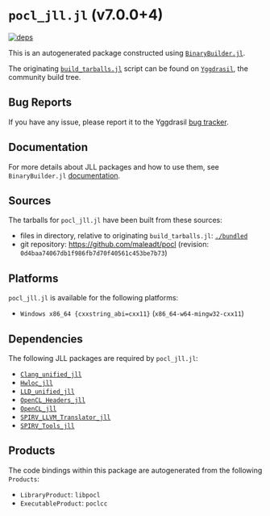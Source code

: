 # `pocl_jll.jl` (v7.0.0+4)

[![deps](https://juliahub.com/docs/pocl_jll/deps.svg)](https://juliahub.com/ui/Packages/General/pocl_jll/)

This is an autogenerated package constructed using [`BinaryBuilder.jl`](https://github.com/JuliaPackaging/BinaryBuilder.jl).

The originating [`build_tarballs.jl`](https://github.com/JuliaPackaging/Yggdrasil/blob/2b69d5d97fd7bfd0ee49c9baddc6fc20fa1eccda/P/pocl/pocl@7/build_tarballs.jl) script can be found on [`Yggdrasil`](https://github.com/JuliaPackaging/Yggdrasil/), the community build tree.

## Bug Reports

If you have any issue, please report it to the Yggdrasil [bug tracker](https://github.com/JuliaPackaging/Yggdrasil/issues).

## Documentation

For more details about JLL packages and how to use them, see `BinaryBuilder.jl` [documentation](https://docs.binarybuilder.org/stable/jll/).

## Sources

The tarballs for `pocl_jll.jl` have been built from these sources:

* files in directory, relative to originating `build_tarballs.jl`: [`./bundled`](https://github.com/JuliaPackaging/Yggdrasil/tree/2b69d5d97fd7bfd0ee49c9baddc6fc20fa1eccda/P/pocl/pocl@7/bundled)
* git repository: https://github.com/maleadt/pocl (revision: `0d4baa74067db1f986fb7d70f40561c453be7b73`)

## Platforms

`pocl_jll.jl` is available for the following platforms:

* `Windows x86_64 {cxxstring_abi=cxx11}` (`x86_64-w64-mingw32-cxx11`)

## Dependencies

The following JLL packages are required by `pocl_jll.jl`:

* [`Clang_unified_jll`](https://github.com/JuliaBinaryWrappers/Clang_unified_jll.jl)
* [`Hwloc_jll`](https://github.com/JuliaBinaryWrappers/Hwloc_jll.jl)
* [`LLD_unified_jll`](https://github.com/JuliaBinaryWrappers/LLD_unified_jll.jl)
* [`OpenCL_Headers_jll`](https://github.com/JuliaBinaryWrappers/OpenCL_Headers_jll.jl)
* [`OpenCL_jll`](https://github.com/JuliaBinaryWrappers/OpenCL_jll.jl)
* [`SPIRV_LLVM_Translator_jll`](https://github.com/JuliaBinaryWrappers/SPIRV_LLVM_Translator_jll.jl)
* [`SPIRV_Tools_jll`](https://github.com/JuliaBinaryWrappers/SPIRV_Tools_jll.jl)

## Products

The code bindings within this package are autogenerated from the following `Products`:

* `LibraryProduct`: `libpocl`
* `ExecutableProduct`: `poclcc`
